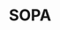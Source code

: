 ---
layout: post
title: 'SOPA'
category: headlines
image: true
hl-title: 'STATE OF THE PROVINCE ADDRESS. '
hl-desc: 'A jampacked audience at the Bohol Cultural Center last Thursday afternoon witnesses the State of the Province Address (SOPA) by Gov. Edgar M. Chattoduring the full session of the SangguniangPanlalawigan of Bohol headed by Acting Vice Gov. Vinzencio B. Arcamo. Town mayors, chief of offices of government line agencies including the Philippine Army and the Philippine National Police (PNP) joined the activity. (Photos: PIA Bohol and Dave Responte)'
dated: Feb 18 - 24, 2018
---